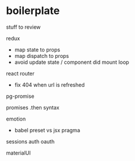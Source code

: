 # boilerplate

stuff to review

redux
- map state to props
- map dispatch to props
- avoid update state / component did mount loop

react router
- fix 404 when url is refreshed

pg-promise

promises
.then syntax

emotion
- babel preset vs jsx pragma

sessions
auth
oauth

materialUI